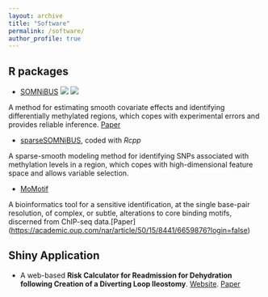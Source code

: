 ```yaml
---
layout: archive
title: "Software"
permalink: /software/ 
author_profile: true
---
```


## R packages

- [SOMNiBUS](https://bioconductor.org/packages/3.13/bioc/html/SOMNiBUS.html)
[![](https://img.shields.io/badge/download-/month-green.svg)](https://bioconductor.org/packages/stats/bioc/SOMNiBUS)
[![](https://img.shields.io/badge/lifecycle-SOMNiBUS-blue.svg)](https://www.tidyverse.org/lifecycle/#SOMNiBUS)

A method for estimating smooth covariate effects and identifying differentially methylated regions, which copes with experimental errors and provides reliable inference. [Paper](https://onlinelibrary.wiley.com/doi/full/10.1111/biom.13307)

- [sparseSOMNiBUS](https://github.com/kaiqiong/sparseSOMNiBUS), coded with *Rcpp*

A sparse-smooth modeling method for identifying SNPs associated with methylation levels in a region, which copes with high-dimensional feature space and allows variable selection.

- [MoMotif](https://github.com/kaiqiong/MoMotif)

A bioinformatics tool for a sensitive identification, at the single base-pair resolution, of complex, or subtle, alterations to core binding motifs, discerned from ChIP-seq data.[Paper] (https://academic.oup.com/nar/article/50/15/8441/6659876?login=false)

## Shiny Application

- A web-based **Risk Calculator for Readmission for Dehydration following Creation of a  Diverting Loop Ileostomy**.
	[Website](https://kaiqiong.shinyapps.io/dehydration_app/). [Paper](https://link.springer.com/article/10.1007%2Fs00464-019-07069-2)